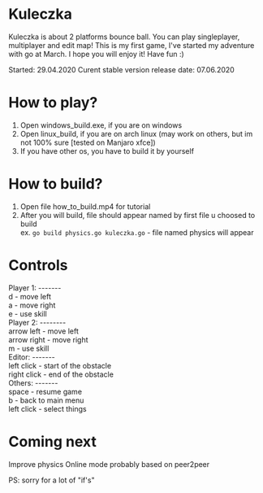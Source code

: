 # Kuleczka
Kuleczka is about 2 platforms bounce ball. You can play singleplayer, multiplayer and edit map!
This is my first game, I've started my adventure with go at March. I hope you will enjoy it! Have fun :) 

Started: 29.04.2020
Curent stable version release date: 07.06.2020 

How to play?
=================
1. Open windows_build.exe, if you are on windows 
2. Open linux_build, if you are on arch linux (may work on others, but im not 100% sure [tested on Manjaro xfce]) 
3. If you have other os, you have to build it by yourself

How to build?
=============
1. Open file how_to_build.mp4 for tutorial
2. After you will build, file should appear named by first file u choosed to build<br />
ex. ```go build physics.go kuleczka.go``` - file named physics will appear

Controls
===============
 Player 1:
 -------<br />
   d           - move left<br />
   a           - move right <br />
   e           - use skill<br />
 Player 2: 
 --------<br />
   arrow left  - move left<br />
   arrow right - move right <br />
   m           - use skill <br />
 Editor: 
 -------<br />
   left click  - start of the obstacle<br />
   right click - end of the obstacle<br />
 Others:
 -------<br />
   space       - resume game<br />
   b           - back to main menu<br />
   left click  - select things <br />
   
 Coming next
 ==========
 Improve physics
 Online mode probably based on peer2peer
 
 PS: sorry for a lot of "if's"
   
